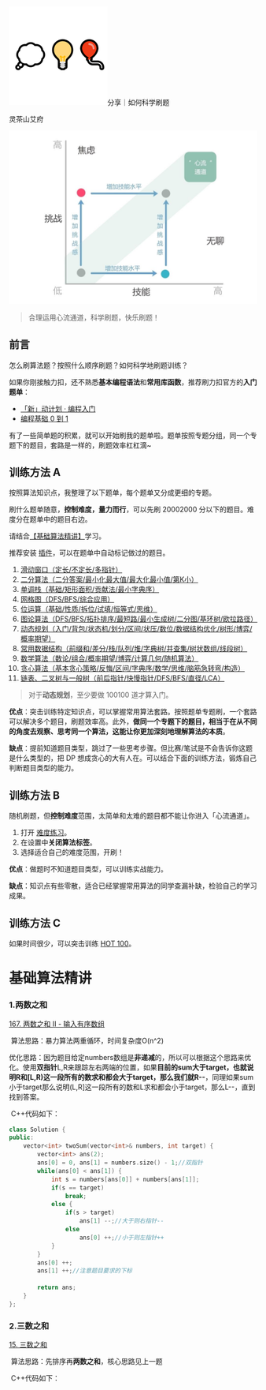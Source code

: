 [![img](./%E7%AE%97%E6%B3%95%E5%88%B7%E9%A2%98%E6%8C%87%E5%AF%BC.assets/avatar_1690721039.png)](https://leetcode.cn/u/endlesscheng/)分享｜如何科学刷题

灵茶山艾府









![科学刷题 灵茶山艾府](./%E7%AE%97%E6%B3%95%E5%88%B7%E9%A2%98%E6%8C%87%E5%AF%BC.assets/1720231746-FwkEem-%E5%BF%83%E6%B5%81.jpg)

> 合理运用心流通道，科学刷题，快乐刷题！

## 前言

怎么刷算法题？按照什么顺序刷题？如何科学地刷题训练？

如果你刚接触力扣，还不熟悉**基本编程语法**和**常用库函数**，推荐刷力扣官方的**入门题单**：

- [「新」动计划 · 编程入门](https://leetcode.cn/studyplan/primers-list/)
- [编程基础 0 到 1](https://leetcode.cn/studyplan/programming-skills/)

有了一些简单题的积累，就可以开始刷我的题单啦。题单按照专题分组，同一个专题下的题目，套路是一样的，刷题效率杠杠滴~

## 训练方法 A

按照算法知识点，我整理了以下题单，每个题单又分成更细的专题。

刷什么题单随意，**控制难度，量力而行**，可以先刷 20002000 分以下的题目。难度分在题单中的题目右边。

请结合[【基础算法精讲】](https://leetcode.cn/link/?target=https://www.bilibili.com/video/BV1bP411c7oJ/)学习。

推荐安装 [插件](https://leetcode.cn/link/?target=https://greasyfork.org/zh-CN/scripts/450890-leetcoderating-显示力扣周赛难度分)，可以在题单中自动标记做过的题目。

1. [滑动窗口（定长/不定长/多指针）](https://leetcode.cn/circle/discuss/0viNMK/)
2. [二分算法（二分答案/最小化最大值/最大化最小值/第K小）](https://leetcode.cn/circle/discuss/SqopEo/)
3. [单调栈（基础/矩形面积/贡献法/最小字典序）](https://leetcode.cn/circle/discuss/9oZFK9/)
4. [网格图（DFS/BFS/综合应用）](https://leetcode.cn/circle/discuss/YiXPXW/)
5. [位运算（基础/性质/拆位/试填/恒等式/思维）](https://leetcode.cn/circle/discuss/dHn9Vk/)
6. [图论算法（DFS/BFS/拓扑排序/最短路/最小生成树/二分图/基环树/欧拉路径）](https://leetcode.cn/circle/discuss/01LUak/)
7. [动态规划（入门/背包/状态机/划分/区间/状压/数位/数据结构优化/树形/博弈/概率期望）](https://leetcode.cn/circle/discuss/tXLS3i/)
8. [常用数据结构（前缀和/差分/栈/队列/堆/字典树/并查集/树状数组/线段树）](https://leetcode.cn/circle/discuss/mOr1u6/)
9. [数学算法（数论/组合/概率期望/博弈/计算几何/随机算法）](https://leetcode.cn/circle/discuss/IYT3ss/)
10. [贪心算法（基本贪心策略/反悔/区间/字典序/数学/思维/脑筋急转弯/构造）](https://leetcode.cn/circle/discuss/g6KTKL/)
11. [链表、二叉树与一般树（前后指针/快慢指针/DFS/BFS/直径/LCA）](https://leetcode.cn/circle/discuss/K0n2gO/)

> 对于**动态规划**，至少要做 100100 道才算入门。

**优点**：突击训练特定知识点，可以掌握常用算法套路。按照题单专题刷，一个套路可以解决多个题目，刷题效率高。此外，**做同一个专题下的题目，相当于在从不同的角度去观察、思考同一个算法，这能让你更加深刻地理解算法的本质**。

**缺点**：提前知道题目类型，跳过了一些思考步骤。但比赛/笔试是不会告诉你这题是什么类型的，把 DP 想成贪心的大有人在。可以结合下面的训练方法，锻炼自己判断题目类型的能力。

## 训练方法 B

随机刷题，但**控制难度**范围，太简单和太难的题目都不能让你进入「心流通道」。

1. 打开 [难度练习](https://leetcode.cn/link/?target=https://huxulm.github.io/lc-rating/zen)。
2. 在设置中**关闭算法标签**。
3. 选择适合自己的难度范围，开刷！

**优点**：做题时不知道题目类型，可以训练实战能力。

**缺点**：知识点有些零散，适合已经掌握常用算法的同学查漏补缺，检验自己的学习成果。

## 训练方法 C

如果时间很少，可以突击训练 [HOT 100](https://leetcode.cn/studyplan/top-100-liked/)。





# 基础算法精讲



### 1.两数之和

[167. 两数之和 II - 输入有序数组](https://leetcode.cn/problems/two-sum-ii-input-array-is-sorted/)

​	算法思路：暴力算法两重循环，时间复杂度O(n^2)

​	优化思路：因为题目给定numbers数组是**非递减**的，所以可以根据这个思路来优化。使用**双指针**L,R来跟踪左右两端的位置，如果**目前的sum大于target，也就说明R和[L,R)这一段所有的数求和都会大于target，那么我们就R--**，同理如果sum小于target那么说明(L,R]这一段所有的数和L求和都会小于target，那么L--，直到找到答案。

​	C++代码如下：

```C++
class Solution {
public:
    vector<int> twoSum(vector<int>& numbers, int target) {
        vector<int> ans(2);
        ans[0] = 0, ans[1] = numbers.size() - 1;//双指针
        while(ans[0] < ans[1]) {
            int s = numbers[ans[0]] + numbers[ans[1]];
            if(s == target)
                break;
            else {
                if(s > target)
                    ans[1] --;//大于则右指针--
                else 
                    ans[0] ++;//小于则左指针++
            }
        }
        ans[0] ++;
        ans[1] ++;//注意题目要求的下标

        return ans;
    }
};
```



### 2.三数之和

[15. 三数之和](https://leetcode.cn/problems/3sum/)

​	算法思路：先排序再**两数之和**，核心思路见上一题

​	C++代码如下：

```

```

